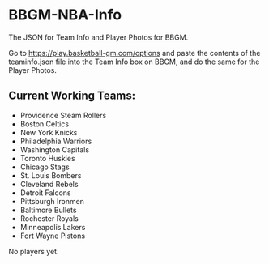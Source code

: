 # BBGM-NBA-Info
The JSON for Team Info and Player Photos for BBGM.

Go to https://play.basketball-gm.com/options and paste the contents of the teaminfo.json file into the Team Info box on BBGM, and do the same for the Player Photos.

## Current Working Teams:
* Providence Steam Rollers
* Boston Celtics
* New York Knicks
* Philadelphia Warriors
* Washington Capitals
* Toronto Huskies
* Chicago Stags
* St. Louis Bombers
* Cleveland Rebels
* Detroit Falcons
* Pittsburgh Ironmen
* Baltimore Bullets
* Rochester Royals
* Minneapolis Lakers
* Fort Wayne Pistons

No players yet.
